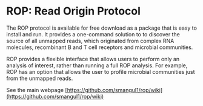 # ROP: Read Origin Protocol


The ROP protocol is available for free download as a package that is easy to install and run.  It provides a one-command solution to to discover the source of all unmapped reads, which originated from complex RNA molecules, recombinant B and T cell receptors and microbial communities. 

ROP provides a flexible interface that allows users to perform only an analysis of interest, rather than running a full ROP analysis. For example, ROP has an option that allows the user to profile microbial communities just from the unmapped reads.  

See the main webpage [https://github.com/smangul1/rop/wiki](https://github.com/smangul1/rop/wiki)

